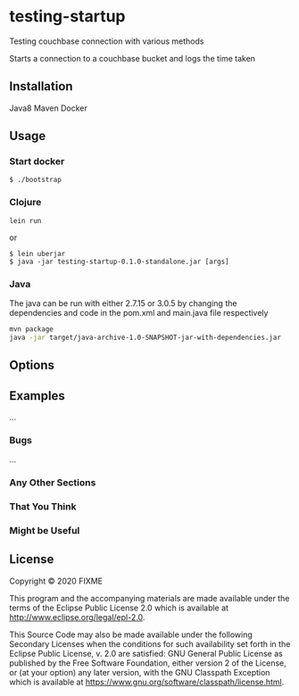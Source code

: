 # testing-startup

Testing couchbase connection with various methods 

Starts a connection to a couchbase bucket and logs the time taken

## Installation

Java8
Maven
Docker

## Usage

### Start docker
    $ ./bootstrap

### Clojure
```
lein run
```
or

    $ lein uberjar
    $ java -jar testing-startup-0.1.0-standalone.jar [args]
    
### Java
The java can be run with either 2.7.15 or 3.0.5 by changing the dependencies and code in the pom.xml and main.java file respectively

```bash
mvn package
java -jar target/java-archive-1.0-SNAPSHOT-jar-with-dependencies.jar
```

## Options


## Examples

...

### Bugs

...

### Any Other Sections
### That You Think
### Might be Useful

## License

Copyright © 2020 FIXME

This program and the accompanying materials are made available under the
terms of the Eclipse Public License 2.0 which is available at
http://www.eclipse.org/legal/epl-2.0.

This Source Code may also be made available under the following Secondary
Licenses when the conditions for such availability set forth in the Eclipse
Public License, v. 2.0 are satisfied: GNU General Public License as published by
the Free Software Foundation, either version 2 of the License, or (at your
option) any later version, with the GNU Classpath Exception which is available
at https://www.gnu.org/software/classpath/license.html.
